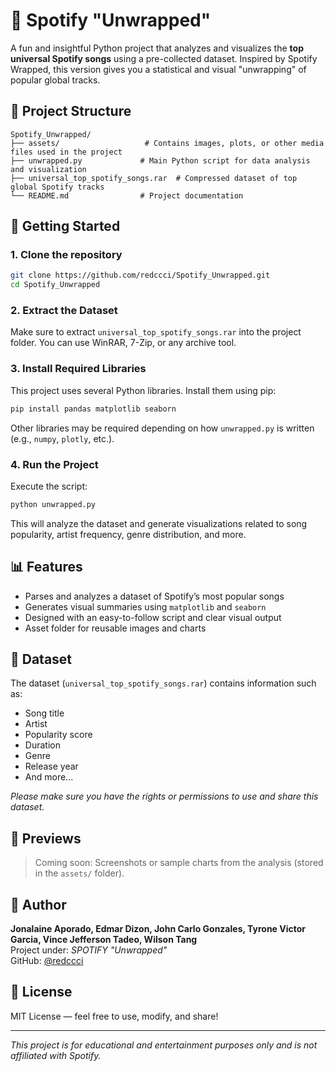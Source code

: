 # 🎵 Spotify "Unwrapped"

A fun and insightful Python project that analyzes and visualizes the **top universal Spotify songs** using a pre-collected dataset. Inspired by Spotify Wrapped, this version gives you a statistical and visual "unwrapping" of popular global tracks.

## 📁 Project Structure

```
Spotify_Unwrapped/
├── assets/                   # Contains images, plots, or other media files used in the project
├── unwrapped.py             # Main Python script for data analysis and visualization
├── universal_top_spotify_songs.rar  # Compressed dataset of top global Spotify tracks
└── README.md                # Project documentation
```

## 🚀 Getting Started

### 1. Clone the repository

```bash
git clone https://github.com/redccci/Spotify_Unwrapped.git
cd Spotify_Unwrapped
```

### 2. Extract the Dataset

Make sure to extract `universal_top_spotify_songs.rar` into the project folder. You can use WinRAR, 7-Zip, or any archive tool.

### 3. Install Required Libraries

This project uses several Python libraries. Install them using pip:

```bash
pip install pandas matplotlib seaborn
```

Other libraries may be required depending on how `unwrapped.py` is written (e.g., `numpy`, `plotly`, etc.).

### 4. Run the Project

Execute the script:

```bash
python unwrapped.py
```

This will analyze the dataset and generate visualizations related to song popularity, artist frequency, genre distribution, and more.

## 📊 Features

- Parses and analyzes a dataset of Spotify’s most popular songs
- Generates visual summaries using `matplotlib` and `seaborn`
- Designed with an easy-to-follow script and clear visual output
- Asset folder for reusable images and charts

## 📂 Dataset

The dataset (`universal_top_spotify_songs.rar`) contains information such as:

- Song title
- Artist
- Popularity score
- Duration
- Genre
- Release year
- And more...

*Please make sure you have the rights or permissions to use and share this dataset.*

## 📸 Previews

> Coming soon: Screenshots or sample charts from the analysis (stored in the `assets/` folder).

## 🧠 Author

**Jonalaine Aporado, Edmar Dizon, John Carlo Gonzales, Tyrone Victor Garcia, Vince Jefferson Tadeo, Wilson Tang**  
Project under: *SPOTIFY "Unwrapped"*  
GitHub: [@redccci](https://github.com/redccci)

## 📄 License

MIT License — feel free to use, modify, and share!

---

*This project is for educational and entertainment purposes only and is not affiliated with Spotify.*
